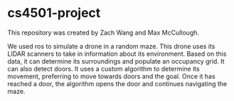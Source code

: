 # cs4501-project
This repository was created by Zach Wang and Max McCullough. 

We used ros to simulate a drone in a random maze. This drone uses its LIDAR scanners to take in information about its environment. 
Based on this data, it can determine its surroundings and populate an occupancy grid. It can also detect doors. It uses a custom algorithm to determine its 
movement, preferring to move towards doors and the goal. Once it has reached a door, the algorithm opens the door and continues navigating the maze. 
